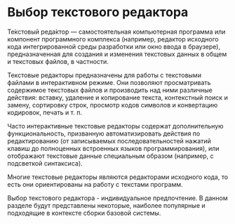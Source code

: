 # Выбор текстового редактора

Те́кстовый реда́ктор — самостоятельная компьютерная программа или компонент программного комплекса (например, редактор исходного кода интегрированной среды разработки или окно ввода в браузере), предназначенная для создания и изменения текстовых данных в общем и текстовых файлов, в частности.

Текстовые редакторы предназначены для работы с текстовыми файлами в интерактивном режиме. Они позволяют просматривать содержимое текстовых файлов и производить над ними различные действия: вставку, удаление и копирование текста, контекстный поиск и замену, сортировку строк, просмотр кодов символов и конвертацию кодировок, печать и т. п.

Часто интерактивные текстовые редакторы содержат дополнительную функциональность, призванную автоматизировать действия по редактированию (от записываемых последовательностей нажатий клавиш до полноценных встроенных языков программирования), или отображают текстовые данные специальным образом (например, с подсветкой синтаксиса).

Многие текстовые редакторы являются редакторами исходного кода, то есть они ориентированы на работу с текстами программ.

Выбор текстового редактора - индивидуальное предпочтение. В данном разделе будут представлены некоторые, наиболее популярные и подходящие в контексте сборки базовой системы.
